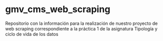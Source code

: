 # gmv_cms_web_scraping
Repositorio con la información para la realización de nuestro proyecto de web scraping correspondiente a la práctica 1 de la asignatura Tipología y ciclo de vida de los datos
